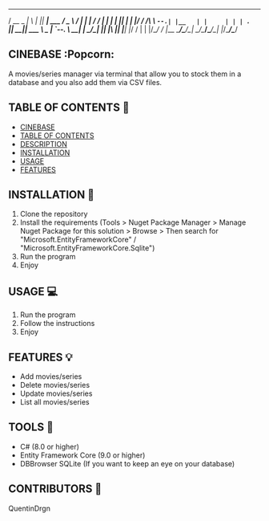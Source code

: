 
 _____ _____ _   _  ___________  ___   _____ _____ 
/  __ \_   _| \ | ||  ___| ___ \/ _ \ /  ___|  ___|
| /  \/ | | |  \| || |__ | |_/ / /_\ \\ `--.| |__  
| |     | | | . ` ||  __|| ___ \  _  | `--. \  __| 
| \__/\_| |_| |\  || |___| |_/ / | | |/\__/ / |___ 
 \____/\___/\_| \_/\____/\____/\_| |_/\____/\____/ 
                                                   
                                                   
## CINEBASE :Popcorn:

A movies/series manager via terminal that allow you to stock them in a database and you also add them via CSV files.

## TABLE OF CONTENTS :book:

- [CINEBASE](#cinebase)
- [TABLE OF CONTENTS](#table-of-contents)
- [DESCRIPTION](#description)
- [INSTALLATION](#installation)
- [USAGE](#usage)
- [FEATURES](#features)

## INSTALLATION :wrench:

1. Clone the repository
2. Install the requirements (Tools > Nuget Package Manager > Manage Nuget Package for this solution > Browse > Then search for "Microsoft.EntityFrameworkCore" / "Microsoft.EntityFrameworkCore.Sqlite")
3. Run the program
4. Enjoy

## USAGE :computer:

1. Run the program
2. Follow the instructions
3. Enjoy

## FEATURES :bulb:

- Add movies/series
- Delete movies/series
- Update movies/series
- List all movies/series

## TOOLS :hammer:

- C# (8.0 or higher)
- Entity Framework Core (9.0 or higher)
- DBBrowser SQLite (If you want to keep an eye on your database)

## CONTRIBUTORS :busts_in_silhouette:

QuentinDrgn








